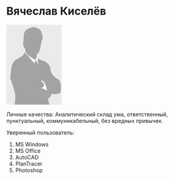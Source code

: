 # Вячеслав Киселёв

![](https://raw.githubusercontent.com/v0xp/Resume/main/img/author.png)

Личные качества: 
Аналитический склад ума, ответственный, пунктуальный, коммуникабельный, без вредных привычек.

Уверенный пользователь:
1. MS Windows
2. MS Office
3. AutoCAD 
4. PlanTracer
5. Photoshop 